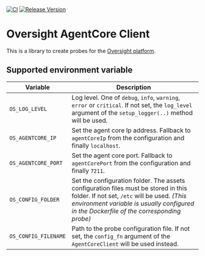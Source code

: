 [![CI](https://github.com/oversight/agentcoreclient/workflows/CI/badge.svg)](https://github.com/oversight/agentcoreclient/actions)
[![Release Version](https://img.shields.io/github/release/oversight/agentcoreclient)](https://github.com/oversight/agentcoreclient/releases)

# Oversight AgentCore Client

This is a library to create probes for the [Oversight platform](https://oversig.ht).

## Supported environment variable

Variable              | Description
--------------------- | -----------
`OS_LOG_LEVEL`        | Log level. One of `debug`, `info`, `warning`, `error` or `critical`. If not set, the `log_level` argument of the `setup_logger(..)` method will be used.
`OS_AGENTCORE_IP`     | Set the agent core Ip address. Fallback to `agentCoreIp` from the configuration and finally `localhost`.
`OS_AGENTCORE_PORT`   | Set the agent core port. Fallback to `agentCorePort` from the configuration and finally `7211`.
`OS_CONFIG_FOLDER`    | Set the configuration folder. The assets configuration files must be stored in this folder. If not set, `/etc` will be used. *(This environment variable is usually configured in the Dockerfile of the corresponding probe)*
`OS_CONFIG_FILENAME`  | Path to the probe configuration file. If not set, the `config_fn` argument of the `AgentCoreClient` will be used instead.
